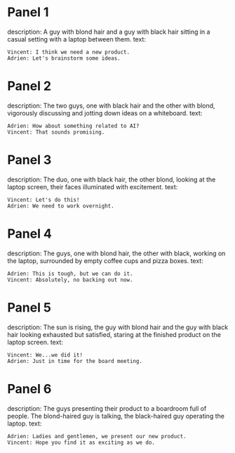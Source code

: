 # Panel 1
description: A guy with blond hair and a guy with black hair sitting in a casual setting with a laptop between them.
text:
```
Vincent: I think we need a new product.
Adrien: Let's brainstorm some ideas.
```
# Panel 2
description: The two guys, one with black hair and the other with blond, vigorously discussing and jotting down ideas on a whiteboard.
text:
```
Adrien: How about something related to AI?
Vincent: That sounds promising.
```
# Panel 3
description: The duo, one with black hair, the other blond, looking at the laptop screen, their faces illuminated with excitement.
text:
```
Vincent: Let's do this!
Adrien: We need to work overnight.
```
# Panel 4
description: The guys, one with blond hair, the other with black, working on the laptop, surrounded by empty coffee cups and pizza boxes.
text:
```
Adrien: This is tough, but we can do it.
Vincent: Absolutely, no backing out now.
```
# Panel 5
description: The sun is rising, the guy with blond hair and the guy with black hair looking exhausted but satisfied, staring at the finished product on the laptop screen.
text:
```
Vincent: We...we did it!
Adrien: Just in time for the board meeting.
```
# Panel 6
description: The guys presenting their product to a boardroom full of people. The blond-haired guy is talking, the black-haired guy operating the laptop.
text:
```
Adrien: Ladies and gentlemen, we present our new product.
Vincent: Hope you find it as exciting as we do.
```